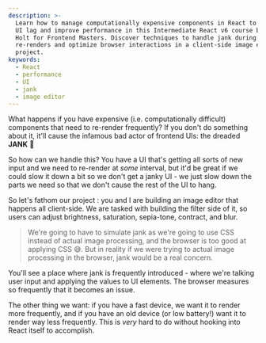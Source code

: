 ```yaml
---
description: >-
  Learn how to manage computationally expensive components in React to prevent
  UI lag and improve performance in this Intermediate React v6 course by Brian
  Holt for Frontend Masters. Discover techniques to handle jank during frequent
  re-renders and optimize browser interactions in a client-side image editor
  project.
keywords:
  - React
  - performance
  - UI
  - jank
  - image editor
---
```

What happens if you have expensive (i.e. computationally difficult) components that need to re-render frequently? If you don't do something about it, it'll cause the infamous bad actor of frontend UIs: the dreaded **JANK** 👻

So how can we handle this? You have a UI that's getting all sorts of new input and we need to re-render at _some_ interval, but it'd be great if we could slow it down a bit so we don't get a janky UI - we just slow down the parts we need so that we don't cause the rest of the UI to hang.

So let's fathom our project : you and I are building an image editor that happens all client-side. We are tasked with building the filter side of it, so users can adjust brightness, saturation, sepia-tone, contract, and blur.

> We're going to have to simulate jank as we're going to use CSS instead of actual image processing, and the browser is too good at applying CSS 😅. But in reality if we were trying to actual image processing in the browser, jank would be a real concern.

You'll see a place where jank is frequently introduced - where we're talking user input and applying the values to UI elements. The browser measures so frequently that it becomes an issue.

The other thing we want: if you have a fast device, we want it to render more frequently, and if you have an old device (or low battery!) want it to render way less frequently. This is _very_ hard to do without hooking into React itself to accomplish.

